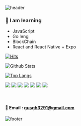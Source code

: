![header](https://capsule-render.vercel.app/api?type=waving&color=gradient&height=300&section=header&text=hyunho%20codding&fontSize=90)

### 🥕 I am learning

- JavaScript
- Go leng
- BlockChain
- React and React Native + Expo

[![Hits](https://hits.seeyoufarm.com/api/count/incr/badge.svg?url=https%3A%2F%2Fgithub.com%2Falsrhkd101&count_bg=%238B08C0&title_bg=%23C20000&icon=node-dot-js.svg&icon_color=%23403535&title=hits&edge_flat=true)](https://hits.seeyoufarm.com)

![Github Stats](https://github-readme-stats.vercel.app/api?username=alsrhkd101&show_icons=true&theme=radical)

[![Top Langs](https://github-readme-stats.vercel.app/api/top-langs/?username=alsrhkd101&layout=compact)](https://github.com/alsrhkd101/github-readme-stats)

<img src="https://img.shields.io/badge/HTML5-f16524?style=flat-square&logo=HTML5&logoColor=white"/>
<img src="https://img.shields.io/badge/CSS3-28a4d8?style=flat-square&logo=CSS3&logoColor=white"/>
<img src="https://img.shields.io/badge/JavaScript-f7e018?style=flat-square&logo=JavaScript&logoColor=white"/>
<img src="https://img.shields.io/badge/React-7ddfff?style=flat-square&logo=React&logoColor=black"/>
<img src="https://img.shields.io/badge/Redux-7649bb?style=flat-square&logo=Redux&logoColor=white"/>
<img src="https://img.shields.io/badge/GitHub-black?style=flat-square&logo=GitHub&logoColor=white"/>
<img src="https://img.shields.io/badge/Go-7649bb?style=flat-square&logo=Go&logoColor=white"/></a>&nbsp 
<br><br><br>

#### 📧 Email : gusgh3291@gmail.com

![footer](https://capsule-render.vercel.app/api?type=wave&color=auto&height=200&section=footer&text=%20&fontSize=90)
